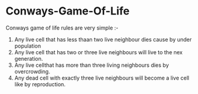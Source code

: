 # Conways-Game-Of-Life
Conways game of life rules are very simple :-
1. Any live cell that has less thaan two live neighbour dies cause by under population
2. Any live cell that has two or three live neighbours will live to the nex generation.
3. Any live cellthat has more than three living neighbours dies by overcrowding.
4. Any dead cell with exactly three live neighbours will become a live cell like by reproduction.
#
